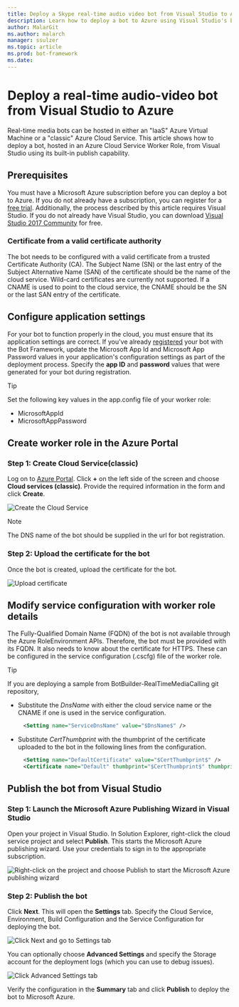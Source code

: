 ```yaml
---
title: Deploy a Skype real-time audio video bot from Visual Studio to Azure | Microsoft Docs
description: Learn how to deploy a bot to Azure using Visual Studio's built-in publishing feature.
author: MalarGit
ms.author: malarch
manager: ssulzer
ms.topic: article
ms.prod: bot-framework
ms.date: 
---
```


# Deploy a real-time audio-video bot from Visual Studio to Azure
Real-time media bots can be hosted in either an "IaaS" Azure Virtual Machine or a "classic" Azure Cloud Service. This article shows how to deploy a bot, hosted in an Azure Cloud Service Worker Role, from Visual Studio using its built-in publish capability.

## Prerequisites

You must have a Microsoft Azure subscription before you can deploy a bot to Azure. If you do not already have a subscription, you can register for a <a href="https://azure.microsoft.com/en-us/free/" target="_blank">free trial</a>. Additionally, the process described by this article requires Visual Studio. If you do not already have Visual Studio, you can download <a href="https://www.visualstudio.com/downloads/" target="_blank">Visual Studio 2017 Community</a> for free.

### Certificate from a valid certificate authority
The bot needs to be configured with a valid certificate from a trusted Certificate Authority (CA). The Subject Name (SN) or the last entry of the Subject Alternative Name (SAN) of the certificate should be the name of the cloud service. Wild-card certificates are currently not supported. If a CNAME is used to point to the cloud service, the CNAME should be the SN or the last SAN entry of the certificate.

## Configure application settings
For your bot to function properly in the cloud, you must ensure that its application settings are correct.
If you've already [registered](../portal-register-bot.md) your bot with the Bot Framework,
update the Microsoft App Id and Microsoft App Password values in your application's configuration settings
as part of the deployment process.
Specify the **app ID** and **password** values that were generated for your bot during registration.

> [!TIP]
> Set the following key values in the app.config file of your worker role:
> <ul><li>MicrosoftAppId</li><li>MicrosoftAppPassword</li></ul>

## Create worker role in the Azure Portal
### Step 1: Create Cloud Service(classic)
Log on to <a href="https://portal.azure.com">Azure Portal</a>. Click **+** on the left side of the screen and choose **Cloud services (classic)**. Provide the required information in the form and click **Create**.

![Create the Cloud Service](../media/real-time-media-bot-portal-service-creation.png)

> [!NOTE]
> The DNS name of the bot should be supplied in the url for bot registration.

### Step 2: Upload the certificate for the bot
Once the bot is created, upload the certificate for the bot.

![Upload certificate](../media/real-time-media-bot-portal-certificates.png)

## Modify service configuration with worker role details
The Fully-Qualified Domain Name (FQDN) of the bot is not available through the Azure RoleEnvironment APIs. Therefore, the bot must be provided with its FQDN. It also needs to know about the certificate for HTTPS. These can be configured in the service configuration (.cscfg) file of the worker role.

> [!TIP]
> If you are deploying a sample from BotBuilder-RealTimeMediaCalling git repository,
> - Substitute the $DnsName$ with either the cloud service name or the CNAME if one is used in the service configuration.
> ```xml
>      <Setting name="ServiceDnsName" value="$DnsName$" />
> ```
>
> - Substitute $CertThumbprint$ with the thumbprint of the certificate uploaded to the bot in the following lines from the configuration.
> ```xml
>      <Setting name="DefaultCertificate" value="$CertThumbprint$" />
>      <Certificate name="Default" thumbprint="$CertThumbprint$" thumbprintAlgorithm="sha1" />
> ```

## Publish the bot from Visual Studio
### Step 1: Launch the Microsoft Azure Publishing Wizard in Visual Studio

Open your project in Visual Studio. In Solution Explorer, right-click the cloud service project and select **Publish**. This starts the Microsoft Azure publishing wizard. Use your credentials to sign in to the appropriate subscription.

![Right-click on the project and choose Publish to start the Microsoft Azure publishing wizard](../media/real-time-media-bot-publish-signin.png)

### Step 2: Publish the bot

Click **Next**. This will open the **Settings** tab. Specify the Cloud Service, Environment, Build Configuration and the Service Configuration for deploying the bot.

![Click Next and go to Settings tab](../media/real-time-media-bot-publish-settings.png)

You can optionally choose **Advanced Settings** and specify the Storage account for the deployment logs (which you can use to debug issues).

![Click Advanced Settings tab](../media/real-time-media-bot-publish-advanced-settings.png)

Verify the configuration in the **Summary** tab and click **Publish** to deploy the bot to Microsoft Azure.
